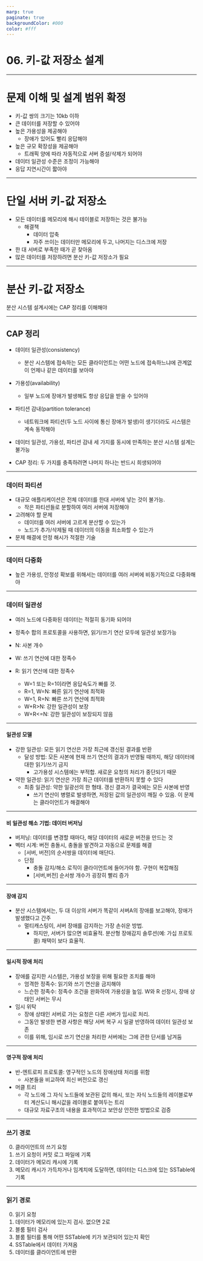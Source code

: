 ```yaml
---
marp: true
paginate: true
backgroundColor: #000
color: #fff
---
```


# 06. 키-값 저장소 설계

---

# 문제 이해 및 설계 범위 확정
- 키-값 쌍의 크기는 10kb 이하
- 큰 데이터를 저장할 수 있어야
- 높은 가용성을 제공해야
  - 장애가 있어도 빨리 응답해야
- 높은 규모 확장성을 제공해야
  - 트래픽 양에 따라 자동적으로 서버 증설/삭제가 되어야
- 데이터 일관성 수준은 조정이 가능해야
- 응답 지연시간이 짧아야

---

# 단일 서버 키-값 저장소

- 모든 데이터를 메모리에 해시 테이블로 저장하는 것은 불가능
  - 해결책
    - 데이터 압축
    - 자주 쓰이는 데이터만 메모리에 두고, 나머지는 디스크에 저장
- 한 대 서버로 부족한 때가 곧 찾아옴
- 많은 데이터를 저장하려면 분산 키-값 저장소가 필요

---

# 분산 키-값 저장소

분산 시스템 설계시에는 CAP 정리를 이해해야

---

## CAP 정리

- 데이터 일관성(consistency)
  - 분산 시스템에 접속하는 모든 클라이언트는 어떤 노드에 접속하느냐에 관계없이 언제나 같은 데이터를 보아야
- 가용성(availability)
  - 일부 노드에 장애가 발생해도 항상 응답을 받을 수 있어야
- 파티션 감내(partition tolerance)
  - 네트워크에 파티션(두 노드 사이에 통신 장애가 발생)이 생기더라도 시스템은 계속 동작해야

- 데이터 일관성, 가용성, 파티션 감내 세 가지를 동시에 만족하는 분산 시스템 설계는 불가능
- CAP 정리: 두 가지를 충족하려면 나머지 하나는 반드시 희생되어야

---

### 데이터 파티션

- 대규모 애플리케이션은 전체 데이터를 한대 서버에 넣는 것이 불가능.
  - 작은 파티션들로 분할하여 여러 서버에 저장해야
- 고려해야 할 문제
  - 데이터를 여러 서버에 고르게 분산할 수 있는가
  - 노드가 추가/삭제될 때 데이터의 이동을 최소화할 수 있는가
- 문제 해결에 안정 해시가 적절한 기술

---

### 데이터 다중화

- 높은 가용성, 안정성 확보를 위해서는 데이터를 여러 서버에 비동기적으로 다중화해야

---

### 데이터 일관성

- 여러 노드에 다중화된 데이터는 적절히 동기화 되어야
- 정족수 합의 프로토콜을 사용하면, 읽기/쓰기 연산 모두에 일관성 보장가능

- N: 사본 개수
- W: 쓰기 연산에 대한 정족수
- R: 읽기 연산에 대한 정족수
  - W=1 또는 R=1이라면 응답속도가 빠를 것.
  - R=1, W=N: 빠른 읽기 연산에 최적화
  - W=1, R=N: 빠른 쓰기 연산에 최적화
  - W+R>N: 강한 일관성이 보장
  - W+R<=N: 강한 일관성이 보장되지 않음

---

#### 일관성 모델

- 강한 일관성: 모든 읽기 연산은 가장 최근에 갱신된 결과를 반환
  - 달성 방법: 모든 사본에 현재 쓰기 연산의 결과가 반영될 때까지, 해당 데이터에 대한 읽기/쓰기 
  금지
    - 고가용성 시스템에는 부적합. 새로운 요청의 처리가 중단되기 때문
- 약한 일관성: 읽기 연산은 가장 최근 데이터를 반환하지 못할 수 있다
  - 최종 일관성: 약한 일광선의 한 형태. 갱신 결과가 결국에는 모든 사본에 반영
    - 쓰기 연산이 병렬로 발생하면, 저장된 값의 일관성이 깨질 수 있음. 이 문제는 클라이언트가 해결해야

---

#### 비 일관성 해소 기법: 데이터 버저닝

- 버저닝: 데이터를 변경할 때마다, 해당 데이터의 새로운 버전을 만드는 것
- 벡터 시계: 버전 충돌시, 충돌을 발견하고 자동으로 문제를 해결
  - [서버, 버전]의 순서쌍을 데이터에 매단다.
  - 단점
    - 충돌 감지/해소 로직이 클라이언트에 들어가야 함. 구현이 복잡해짐
    - [서버,버전] 순서쌍 개수가 굉장히 빨리 증가

---

#### 장애 감지

- 분산 시스템에서는, 두 대 이상의 서버가 똑같이 서버A의 장애를 보고해야, 장애가 발생했다고 간주
  - 멀티캐스팅이, 서버 장애를 감지하는 가장 손쉬운 방법. 
    - 하지만, 서버가 많으면 비효율적. 분산형 장애감지 솔루션(예: 가십 프로토콜) 채택이 보다 효율적. 

---

#### 일시적 장애 처리

- 장애를 감지한 시스템은, 가용성 보장을 위해 필요한 조치를 해야
  - 엄격한 정족수: 읽기와 쓰기 연산을 금지해야
  - 느슨한 정족수: 정족수 조건을 완화하여 가용성을 높임. W와 R 선정시, 장애 상태인 서버는 무시
- 임시 위탁
  - 장애 상태인 서버로 가는 요청은 다른 서버가 임시로 처리. 
  - 그동안 발생한 변경 사항은 해당 서버 복구 시 일괄 반영하여 데이터 일관성 보존
  - 이를 위해, 임시로 쓰기 연산을 처리한 서버에는 그에 관한 단서를 남겨둠

---

#### 영구적 장애 처리

- 반-엔트로피 프로토콜: 영구적인 노드의 장애상태 처리를 위함
  - 사본들을 비교하여 최신 버전으로 갱신
- 머클 트리
  - 각 노드에 그 자식 노드들에 보관된 값의 해시, 또는 자식 노드들의 레이블로부터 계산도니 해시값을 레이블로 붙여두는 트리
  - 대규모 자료구조의 내용을 효과적이고 보안상 안전한 방법으로 검증


---

### 쓰기 경로
0. 클라이언트의 쓰기 요청
1. 쓰기 요청이 커밋 로그 파일에 기록
2. 데이터가 메모리 캐시에 기록
3. 메모리 캐시가 가득차거나 임계치에 도달하면, 데이터는 디스크에 있는 SSTable에 기록

---

### 읽기 경로

0. 읽기 요청
1. 데이터가 메모리에 있는지 검사. 없으면 2로
2. 블룸 필터 검사
3. 블룸 필터를 통해 어떤 SSTable에 키가 보관되어 있는지 확인
4. SSTable에서 데이터 가져옴
5. 데이터를 클라이언트에 반환